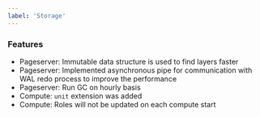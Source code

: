```yaml
---
label: 'Storage'
---
```


### Features

- Pageserver: Immutable data structure is used to find layers faster
- Pageserver: Implemented asynchronous pipe for communication with WAL redo process to improve the performance
- Pageserver: Run GC on hourly basis
- Compute: `unit` extension was added
- Compute: Roles will not be updated on each compute start
